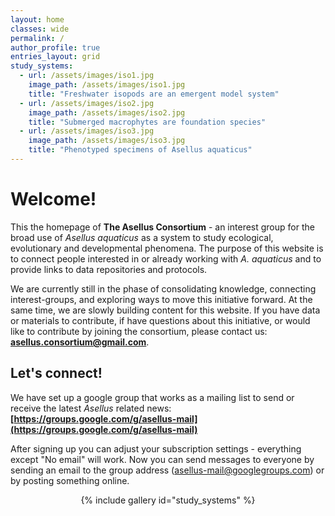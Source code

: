 ```yaml
---
layout: home	
classes: wide	
permalink: /    
author_profile: true
entries_layout: grid
study_systems:
  - url: /assets/images/iso1.jpg
    image_path: /assets/images/iso1.jpg
    title: "Freshwater isopods are an emergent model system"
  - url: /assets/images/iso2.jpg
    image_path: /assets/images/iso2.jpg
    title: "Submerged macrophytes are foundation species"
  - url: /assets/images/iso3.jpg
    image_path: /assets/images/iso3.jpg
    title: "Phenotyped specimens of Asellus aquaticus"
---
```


# Welcome!

This the homepage of **The Asellus Consortium** - an interest group for the broad use of _Asellus aquaticus_ as a system to study ecological, evolutionary and developmental phenomena. The purpose of this website is to connect people interested in or already working with _A. aquaticus_ and to provide links to data repositories and protocols. 

We are currently still in the phase of consolidating knowledge, connecting interest-groups, and exploring ways to move this initiative forward. At the same time, we are slowly building content for this website. If you have data or materials to contribute, if have questions about this initiative, or would like to contribute by joining the consortium, please contact us: **[asellus.consortium@gmail.com](mailto:asellus.consortium@gmail.com)**.

## Let's connect!

We have set up a google group that works as a mailing list to send or receive the latest _Asellus_ related news: **[https://groups.google.com/g/asellus-mail](https://groups.google.com/g/asellus-mail)**

After signing up you can adjust your subscription settings - everything except "No email" will work. Now you can send messages to everyone by sending an email to the group address (asellus-mail@googlegroups.com) or by posting something online. 

<div style="display:flex; justify-content: center; ">
{% include gallery id="study_systems" %}
</div>
